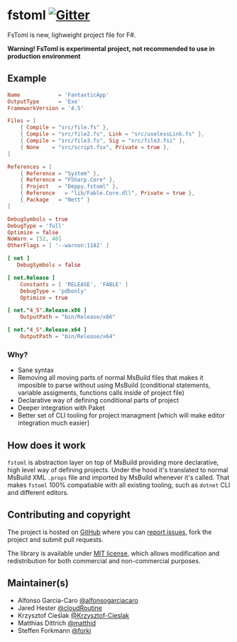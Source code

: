 # fstoml [![Gitter](https://badges.gitter.im/fsprojects/fstoml.svg)](https://gitter.im/fsprojects/fstoml?utm_source=badge&utm_medium=badge&utm_campaign=pr-badge)

FsToml is new, lighweight project file for F#.

**Warning! FsToml is experimental project, not recommended to use in production environment**

## Example

```toml
Name            = 'FantasticApp'
OutputType      = 'Exe'
FrameworkVersion = '4.5'

Files = [
    { Compile = "src/file.fs" },
    { Compile = "src/file2.fs", Link = "src/uselessLink.fs" },
    { Compile = "src/file3.fs", Sig = "src/file3.fsi" },
    { None    = "src/script.fsx", Private = true },
]

References = [
    { Reference = "System" },
    { Reference = "FSharp.Core" },
    { Project   = "Deppy.fstoml" },
    { Reference   = "lib/Fable.Core.dll", Private = true },
    { Package   = "Nett" }
]

DebugSymbols = true
DebugType = 'full'
Optimize = false
NoWarn = [52, 40]
OtherFlags = [ '--warnon:1182' ]

[ net ]
   DebugSymbols = false

[ net.Release ]
    Constants = [ 'RELEASE', 'FABLE' ]
    DebugType = 'pdbonly'
    Optimize = true

[ net."4_5".Release.x86 ]
    OutputPath = "bin/Release/x86"

[ net."4_5".Release.x64 ]
    OutputPath = "bin/Release/x64"
```

### Why?

* Sane syntax
* Removing all moving parts of normal MsBuild files that makes it imposible to parse without using MsBuild (conditional statements, variable assigments, functions calls inside of project file)
* Declarative way of defining conditional parts of project
* Deeper integration with Paket
* Better set of CLI tooling for project managment [which will make editor integration much easier]


## How does it work

`fstoml` is abstraction layer on top of MsBuild providing more declarative, high level way of defining projects. Under the hood it's translated to normal MsBuild XML `.props` file and imported by MsBuild whenever it's called. That makes `fstoml` 100% compatiable with all existing tooling, such as `dotnet` CLI and different editors.


## Contributing and copyright

The project is hosted on [GitHub](https://github.com/fsprojects/fstoml) where you can [report issues](https://github.com/fsprojects/fstoml/issues), fork
the project and submit pull requests.

The library is available under [MIT license](https://github.com/fsprojects/fstoml/blob/master/LICENSE.md), which allows modification and redistribution for both commercial and non-commercial purposes.

## Maintainer(s)

* Alfonso Garcia-Caro [@alfonsogarciacaro](https://github.com/alfonsogarciacaro)
* Jared Hester [@cloudRoutine](https://github.com/cloudRoutine)
* Krzysztof Cieślak [@Krzysztof-Cieslak](https://github.com/Krzysztof-Cieslak)
* Matthias Dittrich [@matthid](https://github.com/matthid)
* Steffen Forkmann [@forki](https://github.com/forki)
